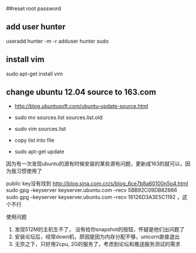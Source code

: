 ##reset root password
## add user hunter
useradd hunter -m -r
adduser hunter sudo

## install vim
sudo apt-get install vim

## change ubuntu 12.04 source to 163.com
* http://blog.ubuntusoft.com/ubuntu-update-source.html

* sudo mv sources.list sources.list.old
* sudo vim sources.list

* copy list into file

* sudo apt-get update

 因为有一次发现ubuntu的源有时候安装的某些源有问题，更新成163的就可以，因为我习惯使用了
 
public key没有找到
http://blog.sina.com.cn/s/blog_6ce7b8a60100n5p4.html
sudo gpg –keyserver keyserver.ubuntu.com –recv 5BB92C09DB82666
sudo gpg –keyserver keyserver.ubuntu.com –recv 16126D3A3E5C1192 ，这个不行

使用问题
1. 发现512M的主机生不了， 没有给你snapshot的按钮，怀疑是他们出问题了
2. 安装论坛后，经常down机，原因是因为内存分配不够，unicorn直接退出
3. 无奈之下，只好用2cpu, 2G的服务了，考虑到论坛和推送服务测试的需求
